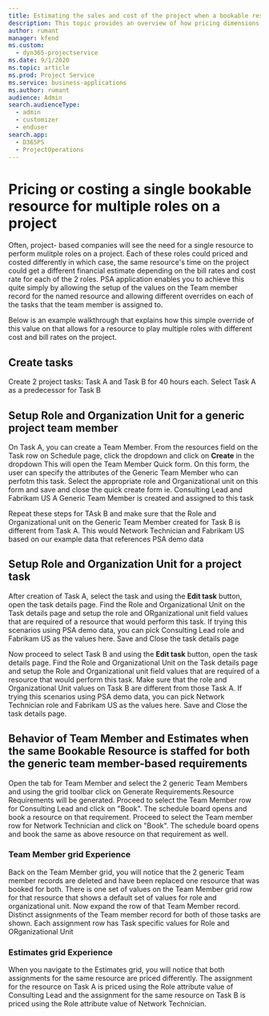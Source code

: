 ```yaml
---
title: Estimating the sales and cost of the project when a bookable resource plays mulitple roles on the same project 
description: This topic provides an overview of how pricing dimensions can be used to support pricing and costing for a resource that plays mulitple roles on a project.
author: rumant
manager: kfend
ms.custom: 
  - dyn365-projectservice
ms.date: 9/1/2020
ms.topic: article
ms.prod: Project Service
ms.service: business-applications
ms.author: rumant
audience: Admin
search.audienceType: 
  - admin
  - customizer
  - enduser
search.app: 
  - D365PS
  - ProjectOperations
---
```


# Pricing or costing a single bookable resource for multiple roles on a project 

Often, project- based companies will see the need for a single resource to perform mulitple roles on a project. Each of these roles could priced and costed differently in which case, the same resource's time on the project could get a different financial estimate depending on the bill rates and cost rate for each of the 2 roles. PSA application enables you to achieve this quite simply by allowing the setup of the values on the Team member record for the named resource and allowing different overrides on each of the tasks that the team member is assigned to.

Below is an example walkthrough that explains how this simple override of this value on that allows for a resource to play multiple roles with different cost and bill rates on the project.

## Create tasks
Create 2 project tasks: Task A and Task B for 40 hours each. Select Task A as a predecessor for Task B

## Setup Role and Organization Unit for a generic project team member

On Task A, you can create a Team Member. From the resources field on the Task row on Schedule page, click the dropdown and click on **Create** in the dropdown
This will open the Team Member Quick form.
On this form, the user can specify the attributes of the Generic Team Member who can perfotm this task.
Select the appropriate role and Organizational unit on this form and save and close the quick create form ie. Consulting Lead and Fabrikam US
A Generic Team Member is created and assigned to this task 

Repeat these steps for TAsk B and make sure that the Role and Organizational unit on the Generic Team Member created for Task B is different from Task A. This would Network Technician and Fabrikam US based on our example data that references PSA demo data 

## Setup Role and Organization Unit for a project task

After creation of Task A, select the task and using the **Edit task** button, open the task details  page.
Find the Role and Organizational Unit on the Task details page and setup the role and ORganizational unit field values that are required of a resource that would perform this task. If trying this scenarios using PSA demo data, you can pick Consulting Lead role and Fabrikam US as the values here.
Save and Close the task details page 

Now proceed to select Task B and using the **Edit task** button, open the task details  page.
Find the Role and Organizational Unit on the Task details page and setup the Role and Organizational unit field values that are required of a resource that would perform this task. Make sure that the role and Organizational Unit values on Task B are different from those Task A. If trying this scenarios using PSA demo data, you can pick Network Technician role and Fabrikam US as the values here.
Save and Close the task details page. 

## Behavior of Team Member and Estimates when the same Bookable Resource is staffed for both the generic team member-based requirements

Open the tab for Team Member and select the 2 generic Team Members and using the grid toolbar click on Generate Requirements.Resource Requirements will be generated. 
Proceed to select the Team Member row for Consulting Lead and click on "Book". The schedule board opens and book a resource on that requirement.
Proceed to select the Team member row for Network Technician and click on "Book". The schedule board opens and book the same as above resource on that requirement as well.

### Team Member grid Experience
Back on the Team Member grid, you will notice that the 2 generic Team member records are deleted and have been replaced one resource that was booked for both. There is one set of values on the Team Member grid row for that resource that shows a default set of values for role and organizational unit.
Now expand the row of that Team Member record. Distinct assignments of the Team member record for both of those tasks are shown. Each assignment row has Task specific values for Role and ORganizational Unit    
### Estimates grid Experience
When you navigate to the Estimates grid, you will notice that both assignments for the same resource are priced differently.
The assignment for the resource on Task A is priced using the Role attribute value of Consulting Lead and the assignment for the same resource on Task B is priced using the Role attribute value of Network Technician.





